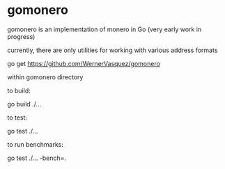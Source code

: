 # gomonero
gomonero is an implementation of monero in Go (very early work in progress)

currently, there are only utilities for working with various address formats

go get https://github.com/WernerVasquez/gomonero

within gomonero directory


to build:

go build ./...


to test:

go test ./...


to run benchmarks:

go test ./... -bench=.
